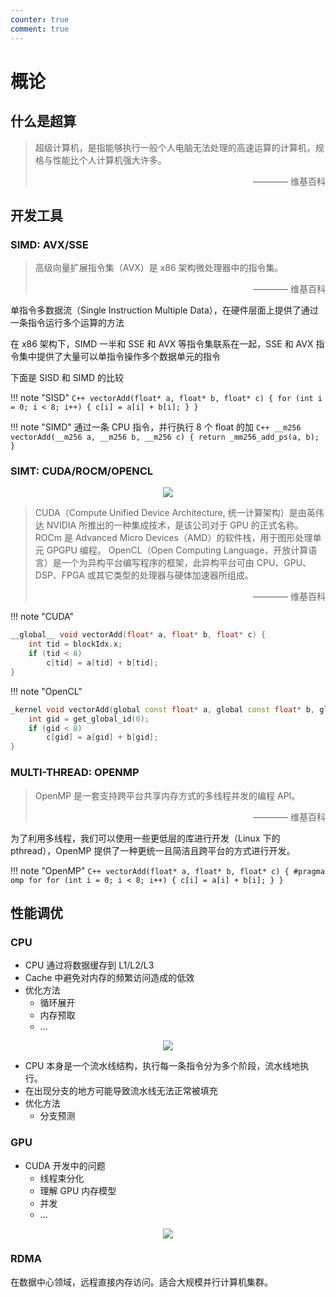 ```yaml
---
counter: true
comment: true
---
```


# 概论

## 什么是超算

> 超级计算机，是指能够执行一般个人电脑无法处理的高速运算的计算机，规格与性能比个人计算机强大许多。
> <div style="text-align: right">———— 维基百科</div>


## 开发工具

### SIMD: AVX/SSE

> 高级向量扩展指令集（AVX）是 x86 架构微处理器中的指令集。
> <div style="text-align: right">———— 维基百科</div>

单指令多数据流（Single Instruction Multiple Data），在硬件层面上提供了通过一条指令运行多个运算的方法

在 x86 架构下，SIMD 一半和 SSE 和 AVX 等指令集联系在一起，SSE 和 AVX 指令集中提供了大量可以单指令操作多个数据单元的指令

下面是 SISD 和 SIMD 的比较

!!! note "SISD"
    ```C++
    vectorAdd(float* a, float* b, float* c) {
        for (int i = 0; i < 8; i++) {
            c[i] = a[i] + b[i];
        }
    }
    ```

!!! note "SIMD"
    通过一条 CPU 指令，并行执行 8 个 float 的加
    ```C++
    __m256 vectorAdd(__m256 a, __m256 b, __m256 c) {
        return _mm256_add_ps(a, b);
    }
    ```

### SIMT: CUDA/ROCM/OPENCL

<center><img src="https://cdn.jujimeizuo.cn/note/cs/hpc/simt.jpg"></center>

> CUDA（Compute Unified Device Architecture, 统一计算架构）是由英伟达 NVIDIA 所推出的一种集成技术，是该公司对于 GPU 的正式名称。
> ROCm 是 Advanced Micro Devices（AMD）的软件栈，用于图形处理单元 GPGPU 编程。
> OpenCL（Open Computing Language，开放计算语言）是一个为异构平台编写程序的框架，此异构平台可由 CPU、GPU、DSP、FPGA 或其它类型的处理器与硬体加速器所组成。
> <div style="text-align: right">———— 维基百科</div>

!!! note "CUDA"
```C++
__global__ void vectorAdd(float* a, float* b, float* c) {
    int tid = blockIdx.x;
    if (tid < 8)
        c[tid] = a[tid] + b[tid];
}
```

!!! note "OpenCL"
```C++
_kernel void vectorAdd(global const float* a, global const float* b, global const float* c) {
    int gid = get_global_id(0);
    if (gid < 8)
        c[gid] = a[gid] + b[gid];
}
```

###  MULTI-THREAD: OPENMP

> OpenMP 是一套支持跨平台共享内存方式的多线程并发的编程 API。
> <div style="text-align: right">———— 维基百科</div>

为了利用多线程，我们可以使用一些更低层的库进行开发（Linux 下的 pthread），OpenMP 提供了一种更统一且简洁且跨平台的方式进行开发。

!!! note "OpenMP"
    ```C++
    vectorAdd(float* a, float* b, float* c) {
        #pragma omp for
        for (int i = 0; i < 8; i++) {
            c[i] = a[i] + b[i];
        }
    }
    ```

## 性能调优

### CPU

- CPU 通过将数据缓存到 L1/L2/L3
- Cache 中避免对内存的频繁访问造成的低效
- 优化方法
    - 循环展开
    - 内存预取
    - ...

<center><img src="https://cdn.jujimeizuo.cn/note/cs/hpc/l1-l2-l3.jpg"></center>

- CPU 本身是一个流水线结构，执行每一条指令分为多个阶段，流水线地执行。
- 在出现分支的地方可能导致流水线无法正常被填充
- 优化方法
    - 分支预测

### GPU

- CUDA 开发中的问题
    - 线程束分化
    - 理解 GPU 内存模型
    - 并发
    - ...


<center><img src="https://cdn.jujimeizuo.cn/note/cs/hpc/gpu-model.jpg"></center>

### RDMA

在数据中心领域，远程直接内存访问。适合大规模并行计算机集群。